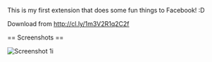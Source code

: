 This is my first extension that does some fun things to Facebook! :D 

Download from http://cl.ly/1m3V2R1q2C2f

== Screenshots ==

![Screenshot 1](http://f.cl.ly/items/1o0Q0l2c1X0v230u1r1u/Screen%20Shot%202012-11-29%20at%203.25.38%20PM.png "Main preview")i

